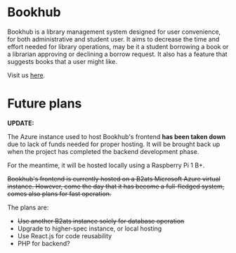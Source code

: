 # Bookhub

Bookhub is a library management system designed for user convenience, for both administrative and student user. It aims to decrease the time and effort needed for library operations, may be it a student borrowing a book or a librarian approving or declining a borrow request. It also has a feature that suggests books that a user might like. 

Visit us [here](https://bookhub.c1phertime.me).

# Future plans

**UPDATE:**

The Azure instance used to host Bookhub's frontend **__has been taken down__** due to lack of funds needed for proper hosting. It will be brought back up when the project has completed the backend development phase.

For the meantime, it will be hosted locally using a Raspberry Pi 1 B+. 


~~Bookhub's frontend is currently hosted on a B2ats Microsoft Azure virtual instance.  However, come the day that it has become a full-fledged system, comes also plans for fast operation.~~

The plans are:
+ ~~Use another B2ats instance solely for database operation~~
+ Upgrade to higher-spec instance, or local hosting
+ Use React.js for code reusability
+ PHP for backend?

